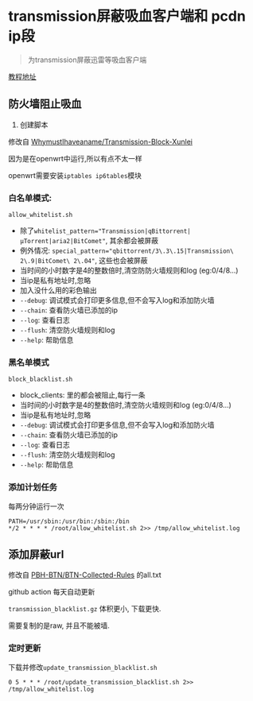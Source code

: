 # transmission屏蔽吸血客户端和 pcdn ip段

> 为transmission屏蔽迅雷等吸血客户端

[教程地址](https://github.com/jqtmviyu/BTN-Collected-Rules)


## 防火墙阻止吸血

1. 创建脚本

修改自 [WhymustIhaveaname/Transmission-Block-Xunlei](https://github.com/WhymustIhaveaname/Transmission-Block-Xunlei)

因为是在openwrt中运行,所以有点不太一样

openwrt需要安装`iptables ip6tables`模块

###  白名单模式: 

`allow_whitelist.sh`

* 除了`whitelist_pattern="Transmission|qBittorrent|µTorrent|aria2|BitComet"`, 其余都会被屏蔽
* 例外情况: `special_pattern="qbittorrent/3\.3\.15|Transmission\ 2\.9|BitComet\ 2\.04"`, 这些也会被屏蔽
* 当时间的小时数字是4的整数倍时,清空防防火墙规则和log (eg:0/4/8...)
* 当ip是私有地址时,忽略
* 加入没什么用的彩色输出
* `--debug`: 调试模式会打印更多信息,但不会写入log和添加防火墙
* `--chain`: 查看防火墙已添加的ip
* `--log`: 查看日志
* `--flush`: 清空防火墙规则和log
* `--help`: 帮助信息

### 黑名单模式

`block_blacklist.sh`

* block_clients: 里的都会被阻止,每行一条
* 当时间的小时数字是4的整数倍时,清空防火墙规则和log (eg:0/4/8...)
* 当ip是私有地址时,忽略
* `--debug`: 调试模式会打印更多信息,但不会写入log和添加防火墙
* `--chain`: 查看防火墙已添加的ip
* `--log`: 查看日志
* `--flush`: 清空防火墙规则和log
* `--help`: 帮助信息

### 添加计划任务

每两分钟运行一次

```crontab
PATH=/usr/sbin:/usr/bin:/sbin:/bin
*/2 * * * * /root/allow_whitelist.sh 2>> /tmp/allow_whitelist.log
```

## 添加屏蔽url

修改自 [PBH-BTN/BTN-Collected-Rules](https://github.com/PBH-BTN/BTN-Collected-Rules) 的all.txt

github action 每天自动更新

`transmission_blacklist.gz` 体积更小, 下载更快.

需要复制的是raw, 并且不能被墙.

### 定时更新

下载并修改`update_transmission_blacklist.sh`

```crontab
0 5 * * * /root/update_transmission_blacklist.sh 2>> /tmp/allow_whitelist.log
```
